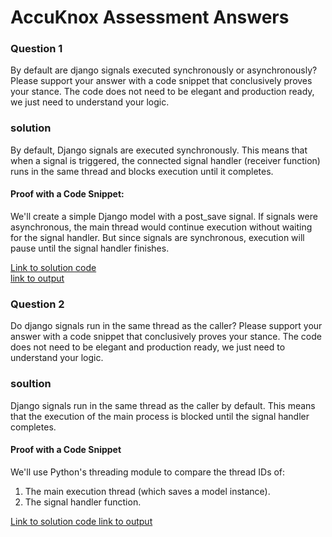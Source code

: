 # AccuKnox Assessment Answers
### Question 1
By default are django signals executed synchronously or asynchronously? Please support your answer with a code snippet that conclusively proves your stance. The code does not need to be elegant and production ready, we just need to understand your logic.
### solution
By default, Django signals are executed synchronously. This means that when a signal is triggered, the connected signal handler (receiver function) runs in the same thread and blocks execution until it completes.
#### Proof with a Code Snippet:
We'll create a simple Django model with a post_save signal. If signals were asynchronous, the main thread would continue execution without waiting for the signal handler. But since signals are synchronous, execution will pause until the signal handler finishes.

<a href="https://github.com/JayarajVp/AccuKnox_codes/blob/main/new/signals_app/question1.py"> Link to solution code</a></br>
<a href="https://github.com/JayarajVp/AccuKnox_codes/blob/main/Output/Question%201"> link to output</a>

### Question 2
Do django signals run in the same thread as the caller? Please support your answer with a code snippet that conclusively proves your stance. The code does not need to be elegant and production ready, we just need to understand your logic.
### soultion
Django signals run in the same thread as the caller by default. This means that the execution of the main process is blocked until the signal handler completes.
#### Proof with a Code Snippet
We'll use Python's threading module to compare the thread IDs of:
1) The main execution thread (which saves a model instance).
2) The signal handler function.

<a href="https://github.com/JayarajVp/AccuKnox_codes/blob/main/new/signals_app/question2.py"> Link to solution code </a>
<a href="https://github.com/JayarajVp/AccuKnox_codes/blob/main/Output/Question2"> link to output </a>


